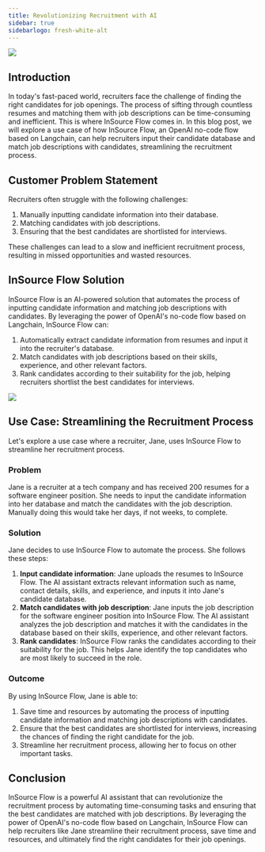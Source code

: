 ```yaml
---
title: Revolutionizing Recruitment with AI
sidebar: true
sidebarlogo: fresh-white-alt
---
```


![](/images/illustrations/docs/hr1.jpg)

## Introduction

In today's fast-paced world, recruiters face the challenge of finding the right candidates for job openings. The process of sifting through countless resumes and matching them with job descriptions can be time-consuming and inefficient. This is where InSource Flow comes in. In this blog post, we will explore a use case of how InSource Flow, an OpenAI no-code flow based on Langchain, can help recruiters input their candidate database and match job descriptions with candidates, streamlining the recruitment process.

## Customer Problem Statement

Recruiters often struggle with the following challenges:

1. Manually inputting candidate information into their database.
2. Matching candidates with job descriptions.
3. Ensuring that the best candidates are shortlisted for interviews.

These challenges can lead to a slow and inefficient recruitment process, resulting in missed opportunities and wasted resources.

## InSource Flow Solution

InSource Flow is an AI-powered solution that automates the process of inputting candidate information and matching job descriptions with candidates. By leveraging the power of OpenAI's no-code flow based on Langchain, InSource Flow can:

1. Automatically extract candidate information from resumes and input it into the recruiter's database.
2. Match candidates with job descriptions based on their skills, experience, and other relevant factors.
3. Rank candidates according to their suitability for the job, helping recruiters shortlist the best candidates for interviews.

![](/images/illustrations/docs/hr2.png)

## Use Case: Streamlining the Recruitment Process

Let's explore a use case where a recruiter, Jane, uses InSource Flow to streamline her recruitment process.

### Problem

Jane is a recruiter at a tech company and has received 200 resumes for a software engineer position. She needs to input the candidate information into her database and match the candidates with the job description. Manually doing this would take her days, if not weeks, to complete.

### Solution

Jane decides to use InSource Flow to automate the process. She follows these steps:

1. **Input candidate information**: Jane uploads the resumes to InSource Flow. The AI assistant extracts relevant information such as name, contact details, skills, and experience, and inputs it into Jane's candidate database.
2. **Match candidates with job description**: Jane inputs the job description for the software engineer position into InSource Flow. The AI assistant analyzes the job description and matches it with the candidates in the database based on their skills, experience, and other relevant factors.
3. **Rank candidates**: InSource Flow ranks the candidates according to their suitability for the job. This helps Jane identify the top candidates who are most likely to succeed in the role.

### Outcome

By using InSource Flow, Jane is able to:

1. Save time and resources by automating the process of inputting candidate information and matching job descriptions with candidates.
2. Ensure that the best candidates are shortlisted for interviews, increasing the chances of finding the right candidate for the job.
3. Streamline her recruitment process, allowing her to focus on other important tasks.

## Conclusion

InSource Flow is a powerful AI assistant that can revolutionize the recruitment process by automating time-consuming tasks and ensuring that the best candidates are matched with job descriptions. By leveraging the power of OpenAI's no-code flow based on Langchain, InSource Flow can help recruiters like Jane streamline their recruitment process, save time and resources, and ultimately find the right candidates for their job openings.